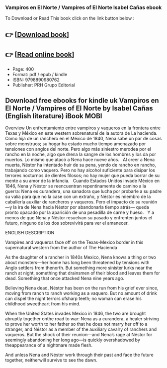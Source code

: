 ### Vampiros en El Norte / Vampires of El Norte Isabel Cañas ebook

To Download or Read This book click on the link button below :

## 👉  [**[Download book](http://ebooksharez.info/download.php?group=book&from=github.com&id=717457&lnk=1060 "Download book")**]

## 👉  [**[Read online book](http://ebooksharez.info/download.php?group=book&from=github.com&id=717457&lnk=1060 "Read online book")**]


* Page: 400
* Format: pdf / epub / kindle
* ISBN: 9798890980762
* Publisher: PRH Grupo Editorial



## Download free ebooks for kindle uk Vampiros en El Norte / Vampires of El Norte by Isabel Cañas (English literature) iBook MOBI


Overview
Un enfrentamiento entre vampiros y vaqueros en la frontera entre Texas y México en este western sobrenatural de la autora de La hacienda.
  
 Como hija de un ranchero en el México de 1840, Nena sabe un par de cosas sobre monstruos; su hogar ha estado mucho tiempo amenazado por tensiones con anglos del norte. Pero algo más siniestro merodea por el rancho en la noche, algo que drena la sangre de los hombres y los da por muertos. Lo mismo que atacó a Nena hace nueve años.
  
 Al creer a Nena muerta, Néstor ha intentado huir de su pena, yendo de rancho en rancho, trabajando como vaquero. Pero no hay alcohol suficiente para disipar los terrores nocturnos de dientes filosos; no hay mujer que pueda borrar de su mente a su amor de la infancia.
  
 Cuando Estados Unidos invade México en 1846, Nena y Néstor se reencuentran repentinamente de camino a la guerra: Nena es curandera, una sanadora que lucha por probarle a su padre su valía para que no la case con un extraño, y Néstor es miembro de la caballería auxiliar de rancheros y vaqueros. Pero el impacto de su reunión —y la ira de Nena hacia Néstor por abandonarla tiempo atrás— queda pronto opacado por la aparición de una pesadilla de carne y hueso.
  
 Y a menos de que Nena y Néstor resuelvan su pasado y enfrenten juntos el futuro, ninguno de los dos sobrevivirá para ver el amanecer.
 
 ENGLISH DESCRIPTION
 
 Vampires and vaqueros face off on the Texas-Mexico border in this supernatural western from the author of The Hacienda
 
 As the daughter of a rancher in 1840s Mexico, Nena knows a thing or two about monsters—her home has long been threatened by tensions with Anglo settlers from thenorth. But something more sinister lurks near the ranch at night, something that drainsmen of their blood and leaves them for dead. Something that once attacked Nena nine years ago.
 
 Believing Nena dead, Néstor has been on the run from his grief ever since, moving from ranch to ranch working as a vaquero. But no amount of drink can dispel the night terrors ofsharp teeth; no woman can erase his childhood sweetheart from his mind.
 
 When the United States invades Mexico in 1846, the two are brought abruptly together onthe road to war: Nena as a curandera, a healer striving to prove her worth to her father so that he does not marry her off to a stranger, and Néstor as a member of the auxiliary cavalry of ranchers and vaqueros. But the shock of their reunion—and Nena’s rage at Néstor for seemingly abandoning her long ago—is quickly overshadowed by theappearance of a nightmare made flesh.
 
 And unless Nena and Néstor work through their past and face the future together, neitherwill survive to see the dawn.



